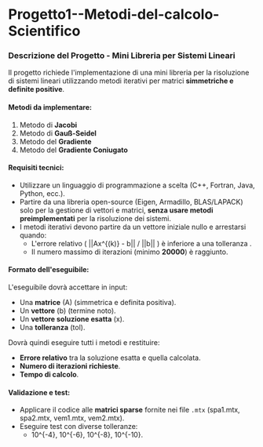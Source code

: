 # Progetto1--Metodi-del-calcolo-Scientifico
### **Descrizione del Progetto - Mini Libreria per Sistemi Lineari**  

Il progetto richiede l'implementazione di una mini libreria per la risoluzione di sistemi lineari utilizzando metodi iterativi per matrici **simmetriche e definite positive**.  

#### **Metodi da implementare:**  
1. Metodo di **Jacobi**  
2. Metodo di **Gauß-Seidel**  
3. Metodo del **Gradiente**  
4. Metodo del **Gradiente Coniugato**  

#### **Requisiti tecnici:**  
- Utilizzare un linguaggio di programmazione a scelta (C++, Fortran, Java, Python, ecc.).  
- Partire da una libreria open-source (Eigen, Armadillo, BLAS/LAPACK) solo per la gestione di vettori e matrici, **senza usare metodi preimplementati** per la risoluzione dei sistemi.  
- I metodi iterativi devono partire da un vettore iniziale nullo e arrestarsi quando:  
  - L'errore relativo \( ||Ax^{(k)} - b|| / ||b|| \) è inferiore a una tolleranza .  
  - Il numero massimo di iterazioni (minimo **20000**) è raggiunto.  

#### **Formato dell'eseguibile:**  
L'eseguibile dovrà accettare in input:  
- Una **matrice** (A) (simmetrica e definita positiva).  
- Un **vettore** (b) (termine noto).  
- Un **vettore soluzione esatta** (x).  
- Una **tolleranza** (tol).  

Dovrà quindi eseguire tutti i metodi e restituire:  
- **Errore relativo** tra la soluzione esatta e quella calcolata.  
- **Numero di iterazioni richieste**.  
- **Tempo di calcolo**.  

#### **Validazione e test:**  
- Applicare il codice alle **matrici sparse** fornite nei file `.mtx` (spa1.mtx, spa2.mtx, vem1.mtx, vem2.mtx).  
- Eseguire test con diverse tolleranze:  
  - 10^{-4}, 10^{-6}, 10^{-8}, 10^{-10}.  
